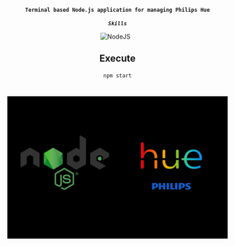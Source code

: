 <div align="center">

**`Terminal based Node.js application for managing Philips Hue`**

***`Skills`***
<div align="center">
<img alt="NodeJS" width="40px" style="padding-right:10px;" src="https://cdn.jsdelivr.net/gh/devicons/devicon/icons/nodejs/nodejs-original.svg" />
<br/>

## Execute
```sh
npm start
```


#

![img](https://github.com/LukasJnsson/node.js-philips-hue/blob/main/frontend/src/assets/node-hue.jpg?raw=true)
